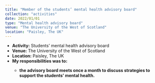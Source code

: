```yaml
---
title: "Member of the students’ mental health advisory board"
collection: "activities"
date: 2022/01/01
type: "Mental health advisory board"
venue: "The University of the West of Scotland"
location: "Paisley, The UK"
---
```

* <b>Activity:</b> Students’ mental health advisory board
* <b>Venue:</b> The University of the West of Scotland
* <b>Location:</b> Paisley, The UK
* <b>My responsibilities was to:<b> <br />
  * the advisory board meets once a month to discuss strategies to support the students’ mental
health.

